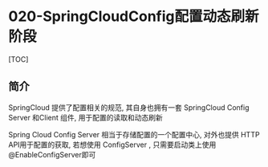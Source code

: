 # 020-SpringCloudConfig配置动态刷新阶段

[TOC]

## 简介

SpringCloud 提供了配置相关的规范, 其自身也拥有一套 SpringCloud Config Server 和Client 组件, 用于配置的读取和动态刷新

Spring Cloud Config Server 相当于存储配置的一个配置中心, 对外也提供 HTTP API用于配置的获取, 若想使用 ConfigServer , 只需要启动类上使用 @EnableConfigServer即可